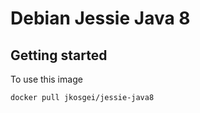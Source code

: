 # Debian Jessie Java 8

## Getting started

To use this image

```
docker pull jkosgei/jessie-java8
```
